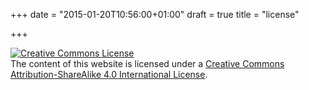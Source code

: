 +++
date = "2015-01-20T10:56:00+01:00"
draft = true
title = "license"

+++

<a rel="license"
   href="http://creativecommons.org/licenses/by-sa/4.0/">
<img alt="Creative Commons License" style="border-width:0"
     src="https://i.creativecommons.org/l/by-sa/4.0/88x31.png"/></a>
<br/>The content of this website is licensed under a <a rel="license"
href="http://creativecommons.org/licenses/by-sa/4.0/">Creative Commons
Attribution-ShareAlike 4.0 International License</a>.
